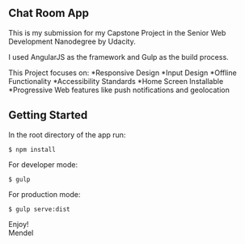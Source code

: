 ## Chat Room App

This is my submission for my Capstone Project in the Senior Web Development Nanodegree by Udacity. 

I used AngularJS as the framework and Gulp as the build process.

This Project focuses on:
*Responsive Design
*Input Design
*Offline Functionality
*Accessibility Standards
*Home Screen Installable
*Progressive Web features like push notifications and geolocation


## Getting Started

In the root directory of the app run:

```
$ npm install
```

For developer mode:

```
$ gulp
```

For production mode:

```
$ gulp serve:dist
```

Enjoy!  
Mendel

 